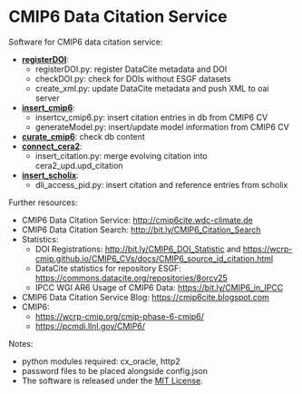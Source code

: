 # CMIP6 Data Citation Service

Software for CMIP6 data citation service:
* **[registerDOI](/registerDOI)**: 
   * registerDOI.py: register DataCite metadata and DOI
   * checkDOI.py: check for DOIs without ESGF datasets
   * create_xml.py: update DataCite metadata and push XML to oai server
* **[insert_cmip6](/insert_cmip6)**: 
   * insertcv_cmip6.py: insert citation entries in db from CMIP6 CV
   * generateModel.py: insert/update model information from CMIP6 CV
* **[curate_cmip6](/curate_cmip6)**: check db content
* **[connect_cera2](/connect_cera2)**:
  * insert_citation.py: merge evolving citation into cera2_upd.upd_citation
* **[insert_scholix](/insert_scholix)**:
  * dli_access_pid.py: insert citation and reference entries from scholix

Further resources:
* CMIP6 Data Citation Service: http://cmip6cite.wdc-climate.de
* CMIP6 Data Citation Search: http://bit.ly/CMIP6_Citation_Search
* Statistics:
  * DOI Registrations: http://bit.ly/CMIP6_DOI_Statistic and https://wcrp-cmip.github.io/CMIP6_CVs/docs/CMIP6_source_id_citation.html
  * DataCite statistics for repository ESGF: https://commons.datacite.org/repositories/8orcv25
  * IPCC WGI AR6 Usage of CMIP6 Data: https://bit.ly/CMIP6_in_IPCC
* CMIP6 Data Citation Service Blog: https://cmip6cite.blogspot.com
* CMIP6:
  * https://wcrp-cmip.org/cmip-phase-6-cmip6/
  * https://pcmdi.llnl.gov/CMIP6/ 

Notes:
* python modules required: cx_oracle, http2
* password files to be placed alongside config.json
* The software is released under the [MIT License](LICENSE.md).